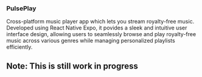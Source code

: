 ### PulsePlay

Cross-platform music player app which lets you stream royalty-free music. Developed using React Native Expo, it povides a sleek and intuitive user interface design, allowing users to seamlessly browse and play royalty-free music across various genres while managing personalized playlists efficiently.

## Note: This is still work in progress